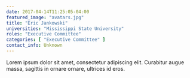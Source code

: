 ```yaml
---
date: 2017-04-14T11:25:05-04:00
featured_image: "avatars.jpg"
title: "Eric Jankowski"
universities: "Mississippi State University"
roles: "Executive Committee"
categories: [ "Executive Committee" ]
contact_info: Unknown
---
```


Lorem ipsum dolor sit amet, consectetur adipiscing elit. Curabitur augue massa, sagittis in ornare ornare, ultrices id eros.





